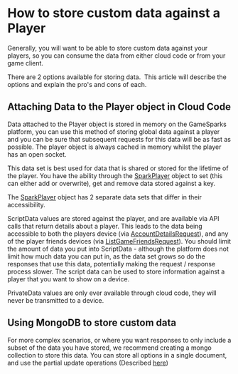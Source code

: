 # How to store custom data against a Player

Generally, you will want to be able to store custom data against your players, so you can consume the data from either cloud code or from your game client.

There are 2 options available for storing data.  This article will describe the options and explain the pro's and cons of each.

## Attaching Data to the Player object in Cloud Code

Data attached to the Player object is stored in memory on the GameSparks platform, you can use this method of storing global data against a player and you can be sure that subsequent requests for this data will be as fast as possible. The player object is always cached in memory whilst the player has an open socket.

This data set is best used for data that is shared or stored for the lifetime of the player. You have the ability through the [SparkPlayer](/documentation/cloud-code-api/spark-cloud-code-api/sparkplayer) object to set (this can either add or overwrite), get and remove data stored against a key.

The [SparkPlayer](https://docs.gamesparks.net/documentation/cloud-code-api/spark-cloud-code-api/sparkplayer) object has 2 separate data sets that differ in their accessibility.

ScriptData values are stored against the player, and are available via API calls that return details about a player. This leads to the data being accessible to both the players device (via [AccountDetailsRequest](https://docs.gamesparks.net/documentation/request-api/player-request-api/accountdetailsrequest)), and any of the player friends devices (via [ListGameFriendsRequest](https://docs.gamesparks.net/documentation/request-api/player-request-api/listgamefriendsrequest)). You should limit the amount of data you put into ScriptData - although the platform does not limit how much data you can put in, as the data set grows so do the responses that use this data, potentially making the request / response process slower. The script data can be used to store information against a player that you want to show on a device.

PrivateData values are only ever available through cloud code, they will never be transmitted to a device.

## Using MongoDB to store custom data

For more complex scenarios, or where you want responses to only include a subset of the data you have stored, we recommend creating a mongo collection to store this data. You can store all options in a single document, and use the partial update operations (Described [here](/howtos/cloud-data/partial-updates))
